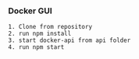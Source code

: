 ### Docker GUI 

```
1. Clone from repository
2. run npm install
3. start docker-api from api folder
4. run npm start
```
